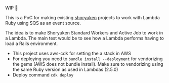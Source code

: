 WIP :construction_worker:

This is a PoC for making existing [shoryuken](https://github.com/phstc/shoryuken) projects to work with Lambda Ruby using SQS as an event source.

The idea is to make Shoryuken Standard Workers and Active Job to work in a Lambda. The main test would be to see how a Lambda performs having to load a Rails environment.

* This project uses aws-cdk for setting the a stack in AWS
* For deploying you need to `bundle install --deployment` for vendorizing the gems (AWS does not bundle install). Make sure to vendorizing using the same Ruby version as used in Lambdas (2.5.0)
* Deploy command `cdk deploy`